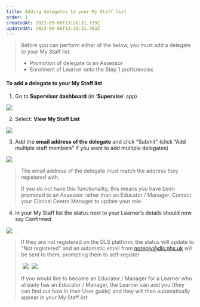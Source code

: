 ```yaml
---
title: Adding delegates to your My Staff list
order: 1
createdAt: 2022-09-08T13:28:31.759Z
updatedAt: 2022-09-08T13:28:31.763Z
---
```

> Before you can perform either of the below, you must add a delegate to your My Staff list:​
>
> * Promotion of delegate to an Assessor​
> * Enrolment of Learner onto the Step 1 proficiencies​

#### To add a delegate to your My Staff list​

1. Go to **Supervisor dashboard** (in ‘**Supervise**’ app) 

![](/img/em-3-01-Adding-delegates.jpg)

2. Select: **View My Staff List​**

![](/img/em-3-02-Adding-delegates.jpg)

3. Add the **email address of the delegate** and click “Submit” (click “Add multiple staff members” if you want to add multiple delegates)​

![](/img/em-3-03-Adding-delegates.jpg)

> The email address of the delegate must match the address they registered with.​
>
> If you do not have this functionality, this means you have been promoted to an Assessor rather than an Educator / Manager. Contact your Clinical Centre Manager to update your role.​

4. In your My Staff list the status next to your Learner’s details should now say Confirmed​ 

![](/img/em-3-04-Adding-delegates.jpg)

> If they are not registered on the DLS platform, the status will update to "Not registered" and an automatic email from noreply@dls.nhs.uk will be sent to them, prompting them to self-register​
>
> ﻿ ![](/img/em-3-05-Adding-delegates.jpg)
> ﻿ ![](/img/em-3-06-Adding-delegates.jpg)
>
> If you would like to become an Educator / Manager for a Learner who already has an Educator / Manager, the Learner can add you (they can find out how in their User guide) and they will then automatically appear in your My Staff list